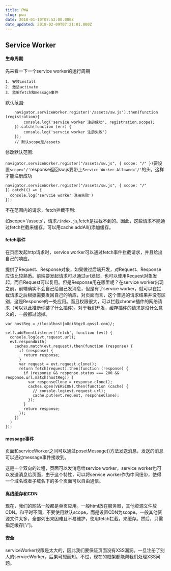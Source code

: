 ```yaml
---
title: PWA
slug: pwa
date: 2018-01-10T07:52:00.000Z
date_updated: 2018-02-09T07:21:01.000Z
---
```


## Service Worker

#### 生命周期

先来看一下一个service worker的运行周期

    1. 安装install
    2. 激活activate
    3. 监听fetch和message事件
    

默认范围:

        navigator.serviceWorker.register('/assets/sw.js').then(function (registration){
            console.log('service worker 注册成功', registration.scope);
        }).catch(function (err) {
            console.log('servcie worker 注册失败')
        });
        // 默认scope是/assets
    

修改默认范围:

`navigator.serviceWorker.register("/assets/sw.js", { scope: "/" })`要设置`scope='/'`response返回sw.js要带上`Service-Worker-Allowed='/'`的头。这样才能注册成功

    navigator.serviceWorker.register("/assets/sw.js", { scope: "/" }).catch(() => {
      console.log('servcie worker 注册失败')
    });
    

不在范围内的请求，fetch拦截不到:

如scope='/assets'，请求`/index.js`,fetch是拦截不到的。因此，这些请求不能通过fetch拦截来缓存。可以用cache.addAll()添加缓存。

#### fetch事件

在页面发起http请求时，service worker可以通过fetch事件拦截请求，并且给出自己的响应。

提供了Request、Response对象，如果做过后端开发，对Request、Response应该比较熟悉。前端要发起请求可以通过url发起，也可以使用Request对象发起，而且Request可以复用。但是Response用在哪里呢？在service worker出现之前，前端确实不会自己给自己发消息，但是有了service worker，就可以在拦截请求之后根据需要发回自己的响应，对页面而言，这个普通的请求结果并没有区别，这是Response的一处应用。而且权限很大，可以拦截chrome插件的网络请求（可以以此推断你装了什么插件)。对于我们开发，缓存插件的请求是没什么意义的，一般都过滤掉。

    var hostReg = /(localhost|o8ci6tgz8.qnssl.com)/;
    
    self.addEventListener('fetch', function (evt) {
      console.log(evt.request.url);
      evt.respondWith(
        caches.match(evt.request).then(function (response) {
          if (response) {
            return response;
          }
          var request = evt.request.clone();
          return fetch(request).then(function (response) {
            if (response && response.status === 200 && response.url.match(hostReg)) {
              var responseClone = response.clone();
              caches.open(VERSION).then(function (cache) {
                // console.log(evt.request.url);
                cache.put(evt.request, responseClone);
              });
            }
            return response;
          });
        })
      )
    });
    
    

#### message事件

页面和serviceWorker之间可以通过posetMessage()方法发送消息，发送的消息可以通过message事件接收到。

这是一个双向的过程，页面可以发消息给service worker，service worker也可以发送消息给页面，由于这个特性，可以将service worker作为中间纽带，使得一个域名或者子域名下的多个页面可以自由通信。

#### 离线缓存和CDN

现在，我们的网站一般都是单页应用。一般html放在服务器，其他资源文件放CDN。和平时不同，不要使用默认scope，而是设置CDN为scope。一般其他资源文件太多，全部列出来困难且不易维护，使用fetch拦截，来缓存。然后，只需指定缓存['/']。

#### 安全

serviceWorker权限是太大的，因此我们要保证页面没有XSS漏洞。一旦注册了别人的serviceWorker，后果可想而知。不过，现在的框架都能帮我们处理XSS问题。
